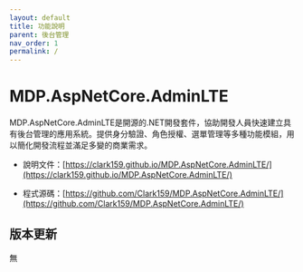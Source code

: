 ```yaml
---
layout: default
title: 功能說明
parent: 後台管理
nav_order: 1
permalink: /
---
```



# MDP.AspNetCore.AdminLTE

MDP.AspNetCore.AdminLTE是開源的.NET開發套件，協助開發人員快速建立具有後台管理的應用系統。提供身分驗證、角色授權、選單管理等多種功能模組，用以簡化開發流程並滿足多變的商業需求。

- 說明文件：[https://clark159.github.io/MDP.AspNetCore.AdminLTE/](https://clark159.github.io/MDP.AspNetCore.AdminLTE/)

- 程式源碼：[https://github.com/Clark159/MDP.AspNetCore.AdminLTE/](https://github.com/Clark159/MDP.AspNetCore.AdminLTE/)


## 版本更新

無
